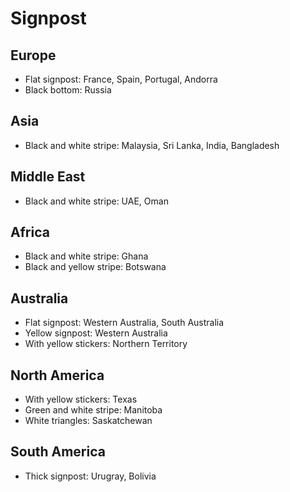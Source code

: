 # Signpost

## Europe

- Flat signpost: France, Spain, Portugal, Andorra
- Black bottom: Russia

## Asia

- Black and white stripe: Malaysia, Sri Lanka, India, Bangladesh

## Middle East

- Black and white stripe: UAE, Oman

## Africa

- Black and white stripe: Ghana
- Black and yellow stripe: Botswana

## Australia

- Flat signpost: Western Australia, South Australia
- Yellow signpost: Western Australia
- With yellow stickers: Northern Territory

## North America

- With yellow stickers: Texas
- Green and white stripe: Manitoba
- White triangles: Saskatchewan

## South America

- Thick signpost: Urugray, Bolivia
